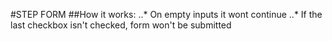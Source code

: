 #STEP FORM
##How it works:
..* On empty inputs it wont continue
..* If the last checkbox isn't checked, form won't be submitted